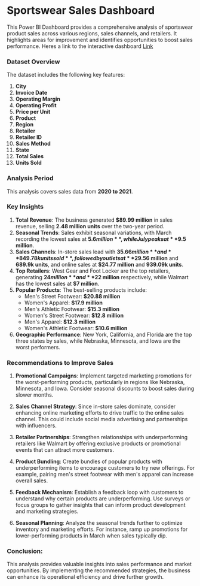 # Sportswear Sales Dashboard

This Power BI Dashboard provides a comprehensive analysis of sportswear product sales across various regions, sales channels, and retailers. It highlights areas for improvement and identifies opportunities to boost sales performance.
Heres a link to the interactive dashboard [Link](https://app.powerbi.com/view?r=eyJrIjoiOTU2MWE4YzAtNjU3Mi00NzIxLWJhODMtODZmYzlmYzgwOGUzIiwidCI6IjAzNWEyYzY4LTc2YjQtNGViYS1hMTVhLWNiYmNhOTY4NjhjZCJ9)

### Dataset Overview
The dataset includes the following key features:
1. **City**
2. **Invoice Date**
3. **Operating Margin**
4. **Operating Profit**
5. **Price per Unit**
6. **Product**
7. **Region**
8. **Retailer**
9. **Retailer ID**
10. **Sales Method**
11. **State**
12. **Total Sales**
13. **Units Sold**

### Analysis Period
This analysis covers sales data from **2020 to 2021**.

### Key Insights
1. **Total Revenue**: The business generated **$89.99 million** in sales revenue, selling **2.48 million units** over the two-year period.
2. **Seasonal Trends**: Sales exhibit seasonal variations, with March recording the lowest sales at **$5.6 million**, while July peaks at **$9.5 million**.
3. **Sales Channels**: In-store sales lead with **$35.66 million** and **849.78k units sold**, followed by outlets at **$29.56 million** and **689.9k units**, and online sales at **$24.77 million** and **939.09k units**.
4. **Top Retailers**: West Gear and Foot Locker are the top retailers, generating **$24 million** and **$22 million** respectively, while Walmart has the lowest sales at **$7 million**.
5. **Popular Products**: The best-selling products include:
   - Men's Street Footwear: **$20.88 million**
   - Women's Apparel: **$17.9 million**
   - Men's Athletic Footwear: **$15.3 million**
   - Women's Street Footwear: **$12.8 million**
   - Men's Apparel: **$12.3 million**
   - Women's Athletic Footwear: **$10.6 million**
6. **Geographic Performance**: New York, California, and Florida are the top three states by sales, while Nebraska, Minnesota, and Iowa are the worst performers.

### Recommendations to Improve Sales

1. **Promotional Campaigns**: Implement targeted marketing promotions for the worst-performing products, particularly in regions like Nebraska, Minnesota, and Iowa. Consider seasonal discounts to boost sales during slower months.

2. **Sales Channel Strategy**: Since in-store sales dominate, consider enhancing online marketing efforts to drive traffic to the online sales channel. This could include social media advertising and partnerships with influencers.

3. **Retailer Partnerships**: Strengthen relationships with underperforming retailers like Walmart by offering exclusive products or promotional events that can attract more customers.

4. **Product Bundling**: Create bundles of popular products with underperforming items to encourage customers to try new offerings. For example, pairing men's street footwear with men's apparel can increase overall sales.

5. **Feedback Mechanism**: Establish a feedback loop with customers to understand why certain products are underperforming. Use surveys or focus groups to gather insights that can inform product development and marketing strategies.

6. **Seasonal Planning**: Analyze the seasonal trends further to optimize inventory and marketing efforts. For instance, ramp up promotions for lower-performing products in March when sales typically dip.

### Conclusion:

This analysis provides valuable insights into sales performance and market opportunities. By implementing the recommended strategies, the business can enhance its operational efficiency and drive further growth.
